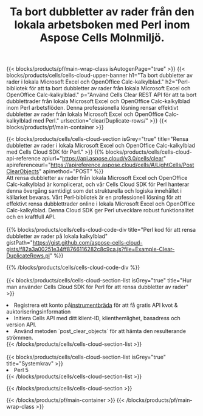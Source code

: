 ﻿---
title:  Ta bort dubbletter av rader från den lokala arbetsboken med Perl inom Aspose Cells Molnmiljö.
description: " Cloud API:er och SDK:er för att rensa dubbletter av rader i Microsoft Excel och OpenOffice Calc med Perl. Rensa dubbletter av rader i lokala kalkylblad med Cells Cloud SDK för Perl."
---
{{< blocks/products/pf/main-wrap-class isAutogenPage="true" >}}
{{< blocks/products/cells/cells-cloud-upper-banner h1="Ta bort dubbletter av rader i lokala Microsoft Excel och OpenOffice Calc-kalkylblad." h2="Perl-bibliotek för att ta bort dubbletter av rader från lokala Microsoft Excel och OpenOffice Calc-kalkylblad." p="Använd Cells Clear REST API för att ta bort dubblettrader från lokala Microsoft Excel och OpenOffice Calc-kalkylblad inom Perl arbetsflöden. Denna professionella lösning rensar effektivt dubbletter av rader från lokala Microsoft Excel och OpenOffice Calc-kalkylblad med Perl." urlsection="clear/Duplicate-rows/" >}}
{{< blocks/products/pf/main-container >}}

{{< blocks/products/cells/cells-cloud-section isGrey="true" title="Rensa dubbletter av rader i lokala Microsoft Excel och OpenOffice Calc-kalkylblad med Cells Cloud SDK för Perl." >}}
{{% blocks/products/cells/cells-cloud-api-reference apiurl="https://api.aspose.cloud/v3.0/cells/clear" apireferenceurl="https://apireference.aspose.cloud/cells/#/LightCells/PostClearObjects" apimethod="POST" %}}
<br/>
Att rensa dubbletter av rader från lokala Microsoft Excel och OpenOffice Calc-kalkylblad är komplicerat, och vår Cells Cloud SDK för Perl hanterar denna övergång samtidigt som det strukturella och logiska innehållet i källarket bevaras. Vårt Perl-bibliotek är en professionell lösning för att effektivt rensa dubblettrader online i lokala Microsoft Excel och OpenOffice Calc-kalkylblad. Denna Cloud SDK ger Perl utvecklare robust funktionalitet och en kraftfull API.
<br/>
<br/>
{{% blocks/products/cells/cells-cloud-code-div title="Perl kod för att rensa dubbletter av rader på lokala kalkylblad" gistPath="https://gist.github.com/aspose-cells-cloud-gists/f82a3a00251e34ff8766116282c8c9ca.js?file=Example-Clear-DuplicateRows.pl" %}}
  
{{% /blocks/products/cells/cells-cloud-code-div %}}
<br/>
<br/>
{{< blocks/products/cells/cells-cloud-section-list isGrey="true" title="Hur man använder Cells Cloud SDK för Perl för att rensa dubbletter av rader" >}}
<li> Registrera ett konto på<a href="https://dashboard.aspose.cloud/">instrumentbräda</a> för att få gratis API kvot & auktoriseringsinformation</li>
<li>Initiera Cells API med ditt klient-ID, klienthemlighet, basadress och version API.</li>
<li>Använd metoden `post_clear_objects` för att hämta den resulterande strömmen.</li>
{{< /blocks/products/cells/cells-cloud-section-list >}}
<br/>
<br/>
{{< blocks/products/cells/cells-cloud-section-list isGrey="true" title="Systemkrav" >}}
<li>Perl 5</li>
{{< /blocks/products/cells/cells-cloud-section-list >}}

{{< /blocks/products/cells/cells-cloud-section >}}

{{< /blocks/products/pf/main-container >}}
{{< /blocks/products/pf/main-wrap-class >}}
